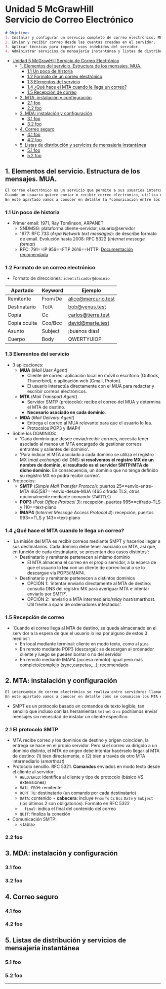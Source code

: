 # Unidad 5 McGrawHill <br> Servicio de Correo Electrónico



```md
# Objetivos
1. Instalar y configurar un servicio completo de correo electrónico: MUA, MTA y MDA.
2. Enviar y recibir correo desde las cuentas creadas en el servidor.
3. Aplicar técnicas para impedir usos indebidos del servidor.
4. Administrar servicios de mensajería instantánea y listas de distribución.
```

- [Unidad 5 McGrawHill  Servicio de Correo Electrónico](#unidad-5-mcgrawhill--servicio-de-correo-electrónico)
  - [1. Elementos del servicio. Estructura de los mensajes. MUA.](#1-elementos-del-servicio-estructura-de-los-mensajes-mua)
    - [1.1 Un poco de historia](#11-un-poco-de-historia)
    - [1.2 Formato de un correo electrónico](#12-formato-de-un-correo-electrónico)
    - [1.3 Elementos del servicio](#13-elementos-del-servicio)
    - [1.4 ¿Qué hace el MTA cuando le llega un correo?](#14-qué-hace-el-mta-cuando-le-llega-un-correo)
    - [1.5 Recepción de correo](#15-recepción-de-correo)
  - [2. MTA: instalación y configuración](#2-mta-instalación-y-configuración)
    - [2.1 foo](#21-foo)
    - [2.2 foo](#22-foo)
  - [3. MDA: instalación y configuración](#3-mda-instalación-y-configuración)
    - [3.1 foo](#31-foo)
    - [3.2 foo](#32-foo)
  - [4. Correo seguro](#4-correo-seguro)
    - [4.1 foo](#41-foo)
    - [4.2 foo](#42-foo)
  - [5. Listas de distribución y servicios de mensajería instantánea](#5-listas-de-distribución-y-servicios-de-mensajería-instantánea)
    - [5.1 foo](#51-foo)
    - [5.2 foo](#52-foo)


## 1. Elementos del servicio. Estructura de los mensajes. MUA.

```md
El correo electrónico es un servicio que permite a sus usuarios intercambiar mensajes consistentes en texto o cualquier contenido multimedia a través de la red. Es el principal medio de comunicación entre personas a través de Internet, y está totalmente basado en estándares libres y abiertos, lo que garantiza su acceso universal, ya que cualquiera puede implementar su propio cliente o servidor basándose en dichos estándares.
Cuando un usuario quiere enviar o recibir correo electrónico, utiliza un cliente de correo, que puede ser una aplicación local, como Outlook Express o Mozilla Thunderbird, o web, como Gmail.com o Outlook.com. El cliente, a su vez, se comunica con dos tipos de servidor en la red: el de transporte, para el envío de correos, y el de entrega, para su recepción. Para poder enviar un correo electrónico, el usuario debe contar con una dirección propia y, además, conocer la de su destinatario o destinatarios.
En este apartado vamos a conocer en detalle la *comunicación entre los agentes de usuario, transporte y entrega*, y la información que contiene un correo electrónico.
```

### 1.1 Un poco de historia

- Primer email: 1971, Ray Tomlinson, ARPANET
  - SNDMSG: plataforma cliente-servidor, usuario@servidor
  - 1977: RFC 733 (*Arpa Network text messages*): de describe formato de email. Evolución hasta 2008: RFC 5322 (*Internet message format*)
  - RFC: 791==IP 959==FTP 2616==HTTP. [Documentación recomendada](#)


### 1.2 Formato de un correo electrónico

- Formato de direcciones: `identificador@dominio`

| Apartado      | Keyword       | Ejemplo
| ---           | ---           | ---
| Remitente     | From/De       | alice@mercurio.test
| Destinatario  | To/A          | bob@venus.test
| Copia         | Cc            | carlos@tierra.test
| Copia oculta  | Cco/Bcc       | david@marte.test
| Asunto        | Subject       | ¡buenos días!
| Cuerpo        | Body          | QWERTYUIOP

### 1.3 Elementos del servicio

- 3 aplicaciones:
  - **MUA** (*Mail User Agent*)
    - Cliente de correo: aplicación local en móvil o escritorio (Outlook, Thunerbird), o aplicación web (Gmail, Proton).
    - El usuario interactúa directamente con el MUA para redactar y escribir correos electrónicos.
  - **MTA** (*Mail Transport Agent*)
    - Servidor SMTP (protocolo): recibe el correo del MUA y determina el MTA de destino.
    - **Necesario asociado en cada dominio**.
  - **MDA** (*Mail Delivery Agent*)
    - Entrega el correo al MUA relevante para que el usuario lo lea.
    - Protocolos POP3 y IMAP4
- Sobre los DOMINIOS:
  - 'Cada dominio que desee enviar/recibir corroes, necesita tener asociado al menos un MTA encargado de gestionar correos entrantes y salientes del dominio'.
  - 'Para indicar el MTA asociado a cada dominio se utiliza el registro MX (*mail exchange*) del DNS: **si resolvemos el registro MX de un nombre de dominio, el resultado es el servidor SMTP/MTA de dicho dominio**. En consecuencia, un dominio que no tenga definido su registro MX no podrá recibir correo'.
- Protocolos:
  - **SMTP** (*Simple Mail Transfer Protocol*): puertos 25==envío-entre-MTA 465|587==envío-desde-MUA (465 cifrado TLS, otros opcionalmente mediante comando `STARTTLS`)
  - **POP3** (*Post Office Protocol 3*): recepción, puertos 995==cifrado-TLS y 110==text-plano
  - **IMAP4** (*Internet Message Access Protocol 4*): recepción, puertos 993==TLS y 143==text-plano

### 1.4 ¿Qué hace el MTA cuando le llega un correo?

- 'La misión del MTA es recibir correos mediante SMPT y hacerlos llegar a sus destinatarios. Cada dominio debe tener asociado un MTA, así que, en función de cada destinatario, se presentan dos casos distintos':
  - Destinatario y remitente pertenecen al mismo dominio
    - El MTA almacena el correo en el propio servidor, a la espera de que el usuario lo **lea** con un cliente de correo local o se lo descargue vía POP3/IMAP4.
  - Destinatario y remitente pertenecen a distintos dominios
    - OPCIÓN 1: 'intentar enviarlo directamente al MTA de destino: consulta DNS del registro MX para averiguar MTA e intentar enviarlo por SMTP'.
    - OPCIÓN 2: 'enviarlo a MTA intermediario/*relay host*/smarthost. Útil frente a spam de ordenadores infectados'. <!-- Se hace pasar todo el correo por un único servidor, que es donde se implementan todas las medidas de seguridad contr aspam, virus u otras amenazas -->

### 1.5 Recepción de correo

- 'Cuando el correo llega al MTA de destino, se queda almacenado en el servidor a la espera de que el usuario lo lea por alguno de estos 3 medios':
  - En local mediante terminal: cliente en modo texto, como `alpine`
  - En remoto mediante POP3 (descarga): se descargan al ordenador cliente y luego se pueden borrar o no del servidor
  - En remoto mediante IMAP4 (acceso remoto): igual pero más completo/complejo (sync,carpetas,...); recomendado


## 2. MTA: instalación y configuración

```md
El intercambio de correo electrónico se realiza entre servidores llamados agentes de transporte de correo, *mail transfer agents* o MTA. De forma simplificada, cuando el usuario escribe un correo electrónico en un MUA, ya sea Mozilla Thunderbird, Outlook, Gmail o la aplicación en modo texto *mail*, el mensaje se transmite desde el MUA a un MTA mediante el protocolo SMTP. Por este motivo, también nos referimos habitualmente a los MTA como servidores SMTP.
En este apartado vamos a conocer en detalle cómo se comunican los MTA entre sí y configuraremos un entorno virtual con dos MTA y dos usuarios, Alice y Bob, que al finalizar los casos prácticos serán capaces de enviarse correos el uno al otro.
```

- SMPT es un protocolo basado en comandos de texto legible, tan sencillo que incluso con las herramientas `telnet` o `nc` podríamos enviar mensajes sin necesidad de instalar un cliente específico.

### 2.1 El protocolo SMTP

- MTA recibe correo y los dominios de destino y origen coinciden, la entrega se hace en el propio servidor. Pero si el correo va dirigido a un dominio distinto, el MTA de origen debe intentar hacérselo llegar al MTA de destino: (1) bien directamente, o (2) bien a través de otro MTA intermediario (*smarthost*)
- Protocolo sencillo. RFC 5321. **Comandos** enviados en modo texto desde el cliente al servidor:
  - `HELO/EHLO`: identifica al cliente y tipo de protocolo (básico VS extensiones)
  - `MAIL FROM`: remitente
  - `RCPT TO`: destinatario (un comando por cada destinatario)
  - `DATA`: contenido + **cabecera**: incluye `From` `To` `Cc` `Bcc` `Date` y `Subject` (los últimos 2 son obligatorios). Formato en RFC 5322
  - `. final`: indica el final del contenido del correo
  - `QUIT`: finaliza la conexión
- Comunicación SMTP:
  - \<tabla>


### 2.2 foo

## 3. MDA: instalación y configuración
### 3.1 foo
### 3.2 foo

## 4. Correo seguro
### 4.1 foo
### 4.2 foo

## 5. Listas de distribución y servicios de mensajería instantánea
### 5.1 foo
### 5.2 foo

---

```foo
```

